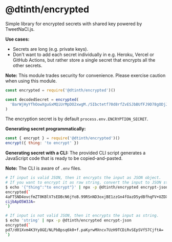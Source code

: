 # @dtinth/encrypted

Simple library for encrypted secrets with shared key powered by TweetNaCl.js.

**Use cases:**

- Secrets are long (e.g. private keys).
- Don't want to add each secret individually in e.g. Heroku, Vercel or GitHub
  Actions, but rather store a single secret that encrypts all the other secrets.

**Note:** This module trades security for convenience. Please exercise caution
when using this module.

```js
const encrypted = require('@dtinth/encrypted')()

const decodedSecret = encrypted(
  'BarWjHyYfhOowXguGxMQiUrMpDO2xwgM./5Ibctetf70d8rfZvESJbBUfFJ9D78gODjJqxXPFAfPbpfc='
)
```

The encryption secret is by default `process.env.ENCRYPTION_SECRET`.

**Generating secret programmatically:**

```js
const { encrypt } = require('@dtinth/encrypted')()
encrypt({ thing: 'to encrypt' })
```

**Generating secret with a CLI:** The provided CLI script generates a JavaScript
code that is ready to be copied-and-pasted.

**Note:** The CLI is aware of `.env` files.

```sh
# If input is valid JSON, then it encrypts the input as JSON object.
# If you want to encrypt it as raw string, convert the input to JSON string first.
$ echo '{"thing":"to encrypt"}' | npx -p @dtinth/encrypted encrypt-json
encrypted(`
4aFTSND4ovcfmZT0KBlV7sEDBcN6jYoB.99RSnND3oxjBE1zzGn4fOazD5ydBfhqFV+UZDXz
cijbApO5W3JA=
`)

# If input is not valid JSON, then it encrypts the input as string.
$ echo 'string' | npx -p @dtinth/encrypted encrypt-json
encrypted(`
pd7/d01Xvm4K3Yy8GE/NLPbBpsq6k0+f.paKyrwMXncv7UzH9TCDiRvSEpSVf57CjftA=
`)
```
